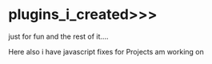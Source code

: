 # plugins_i_created>>>
just for fun and the rest of it....

Here also i have javascript fixes for Projects am working on
